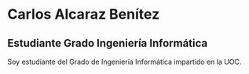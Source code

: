 # Carlos Alcaraz Benítez

## Estudiante Grado Ingeniería Informática

Soy estudiante del Grado de Ingeniería Informática impartido en la UOC.
